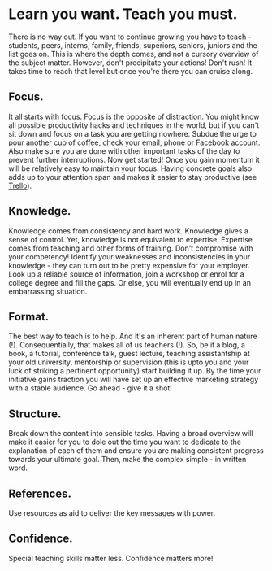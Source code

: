 # Learn you want. Teach you must.

There is no way out. If you want to continue growing you have to teach - students, peers, interns, family, friends, superiors, seniors, juniors and the list goes on. This is where the depth comes, and not a cursory overview of the subject matter. However, don't precipitate your actions! Don't rush! It takes time to reach that level but once you're there you can cruise along.

## Focus.
It all starts with focus. Focus is the opposite of distraction. You might know all possible productivity hacks and techniques in the world, but if you can't sit down and focus on a task you are getting nowhere. Subdue the urge to pour another cup of coffee, check your email, phone or Facebook account. Also make sure you are done with other important tasks of the day to prevent further interruptions. Now get started! Once you gain momentum it will be relatively easy to maintain your focus. Having concrete goals also adds up to your attention span and makes it easier to stay productive (see [Trello](https://trello.com/)).
## Knowledge.
Knowledge comes from consistency and hard work. Knowledge gives a sense of control. Yet, knowledge is not equivalent to expertise. Expertise comes from teaching and other forms of training. Don't compromise with your competency! Identify your weaknesses and inconsistencies in your knowledge - they can turn out to be pretty expensive for your employer. Look up a reliable source of information, join a workshop or enrol for a college degree and fill the gaps. Or else, you will eventually end up in an embarrassing situation.
## Format.
The best way to teach is to help. And it's an inherent part of human nature (!). Consequentially, that makes all of us teachers (!). So, be it a blog, a book, a tutorial, conference talk, guest lecture, teaching assistantship at your old university, mentorship or supervision (this is upto you and your luck of striking a pertinent opportunity) start building it up. By the time your initiative gains traction you will have set up an effective marketing strategy with a stable audience. Go ahead - give it a shot!
## Structure.
Break down the content into sensible tasks. Having a broad overview will make it easier for you to dole out the time you want to dedicate to the explanation of each of them and ensure you are making consistent progress towards your ultimate goal. Then, make the complex simple - in written word.
## References.
Use resources as aid to deliver the key messages with power.
## Confidence.
Special teaching skills matter less. Confidence matters more!
